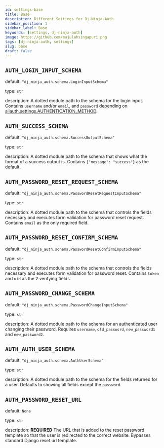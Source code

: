 ```yaml
---
id: settings-base
title: Base
description: Different Settings for Dj-Ninja-Auth
sidebar_position: 1
sidebar_label: Base
keywords: [settings, dj-ninja-auth]
image: https://github.com/majulahsingapuri.png
tags: [dj-ninja-auth, settings]
slug: base
draft: false
---
```


## `AUTH_LOGIN_INPUT_SCHEMA`

default: `"dj_ninja_auth.schema.LoginInputSchema"`

type: `str`

description: A dotted module path to the schema for the login input. Contains `username` and/or `email`, and `password` depending on [allauth.settings.AUTHENTICATION_METHOD](./settings-allauth.md#account_authentication_method).

## `AUTH_SUCCESS_SCHEMA`

default: `"dj_ninja_auth.schema.SuccessOutputSchema"`

type: `str`

description: A dotted module path to the schema that shows what the format of a success output is. Contains `{"message": "success"}` as the default.

## `AUTH_PASSWORD_RESET_REQUEST_SCHEMA`

default: `"dj_ninja_auth.schema.PasswordResetRequestInputSchema"`

type: `str`

description: A dotted module path to the schema that controls the fields necessary and executes form validation for password reset request. Contains `email` as the only required field.

## `AUTH_PASSWORD_RESET_CONFIRM_SCHEMA`

default: `"dj_ninja_auth.schema.PasswordResetConfirmInputSchema"`

type: `str`

description: A dotted module path to the schema that controls the fields necessary and executes form validation for password reset. Contains `token` and `uid` as the 2 verifying fields.

## `AUTH_PASSWORD_CHANGE_SCHEMA`

default: `"dj_ninja_auth.schema.PasswordChangeInputSchema"`

type: `str`

description: A dotted module path to the schema for an authenticated user changing their password. Requires `username`, `old_password`, `new_password1` and `new_password2`.

## `AUTH_AUTH_USER_SCHEMA`

default: `"dj_ninja_auth.schema.AuthUserSchema"`

type: `str`

description: A dotted module path to the schema for the fields returned for a user. Defaults to showing all fields except the `password`.

## `AUTH_PASSWORD_RESET_URL`

default: `None`

type: `str`

description: **REQUIRED** The URL that is added to the reset password template so that the user is redirected to the correct website. Bypasses standard Django reset url template.
